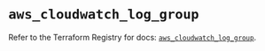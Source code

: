 # `aws_cloudwatch_log_group`

Refer to the Terraform Registry for docs: [`aws_cloudwatch_log_group`](https://registry.terraform.io/providers/hashicorp/aws/6.17.0/docs/resources/cloudwatch_log_group).
